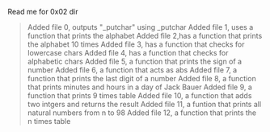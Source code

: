 Read me for 0x02 dir
>Added file 0, outputs "_putchar" using _putchar
>Added file 1, uses a function that prints the alphabet
>Added file 2,has a function that prints the alphabet 10 times
>Added file 3, has a function that checks for lowercase chars
>Added file 4, has a function that checks for alphabetic chars
>Added file 5, a function that prints the sign of a number
>Added file 6, a function that acts as abs 
>Added file 7, a function that prints the last digit of a number
>Added file 8, a function that prints minutes and hours in a day of Jack Bauer
>Added file 9, a function that prints 9 times table
>Added file 10, a function that adds two intgers and returns the result
>Added file 11, a funtion that prints all natural numbers from n to 98
>Added file 12, a function that prints the n times table

